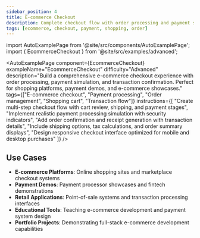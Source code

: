 ```yaml
---
sidebar_position: 4
title: E-commerce Checkout
description: Complete checkout flow with order processing and payment simulation
tags: [ecommerce, checkout, payment, shopping, order]
---
```


import AutoExamplePage from '@site/src/components/AutoExamplePage';
import { EcommerceCheckout } from '@site/src/examples/advanced';

<AutoExamplePage
component={EcommerceCheckout}
exampleName="EcommerceCheckout"
difficulty="Advanced"
description="Build a comprehensive e-commerce checkout experience with order processing, payment simulation, and transaction confirmation. Perfect for shopping platforms, payment demos, and e-commerce showcases."
tags={["E-commerce checkout", "Payment processing", "Order management", "Shopping cart", "Transaction flow"]}
instructions={[
"Create multi-step checkout flow with cart review, shipping, and payment stages",
"Implement realistic payment processing simulation with security indicators",
"Add order confirmation and receipt generation with transaction details",
"Include shipping options, tax calculations, and order summary displays",
"Design responsive checkout interface optimized for mobile and desktop purchases"
]}
/>

## Use Cases

- **E-commerce Platforms**: Online shopping sites and marketplace checkout systems
- **Payment Demos**: Payment processor showcases and fintech demonstrations
- **Retail Applications**: Point-of-sale systems and transaction processing interfaces
- **Educational Tools**: Teaching e-commerce development and payment system design
- **Portfolio Projects**: Demonstrating full-stack e-commerce development capabilities